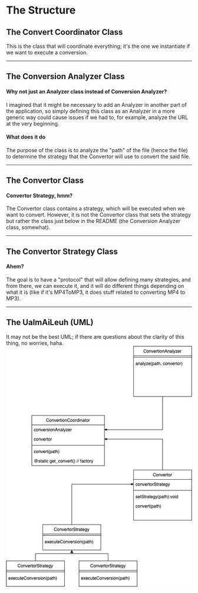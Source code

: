 # The Structure

## The Convert Coordinator Class

This is the class that will coordinate everything; it's the one we instantiate if we want to execute a conversion.

---

## The Conversion Analyzer Class

#### Why not just an Analyzer class instead of Conversion Analyzer?
I imagined that it might be necessary to add an Analyzer in another part of the application, so simply defining this class as an Analyzer in a more generic way could cause issues if we had to, for example, analyze the URL at the very beginning.

#### What does it do
The purpose of the class is to analyze the "path" of the file (hence the file) to determine the strategy that the Convertor will use to convert the said file.

---

## The Convertor Class

#### Convertor Strategy, hmm?
The Convertor class contains a strategy, which will be executed when we want to convert. However, it is not the Convertor class that sets the strategy but rather the class just below in the README (the Conversion Analyzer class, somewhat).

---

## The Convertor Strategy Class

#### Ahem?
The goal is to have a "protocol" that will allow defining many strategies, and from there, we can execute it, and it will do different things depending on what it is (like if it's MP4ToMP3, it does stuff related to converting MP4 to MP3).

---

## The UaImAiLeuh (UML)

It may not be the best UML; if there are questions about the clarity of this thing, no worries, haha.
![](./'uml'rig_convertor.png)